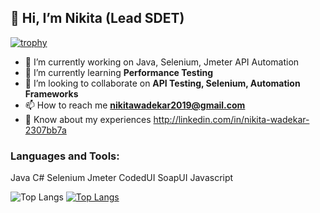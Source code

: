 ## 👋 Hi, I’m Nikita (Lead SDET)


[![trophy](https://github-profile-trophy.vercel.app/?username=wpnikita&margin-w=15)](https://github.com/ryo-ma/github-profile-trophy)

- 🔭 I’m currently working on Java, Selenium, Jmeter API Automation
- 🌱 I’m currently learning **Performance Testing**
- 👯 I’m looking to collaborate on **API Testing, Selenium, Automation Frameworks**
- 📫 How to reach me **nikitawadekar2019@gmail.com**
- 📄 Know about my experiences http://linkedin.com/in/nikita-wadekar-2307bb7a

### Languages and Tools:
Java  C#  Selenium Jmeter CodedUI SoapUI Javascript

![Top Langs](https://github-readme-stats.vercel.app/api/top-langs/?username=wpnikita&layout=compact&show_icons=true) [![Top Langs](https://github-readme-stats.vercel.app/api?username=wpnikita&show_icons=true)](https://github.com/wpnikita)
<!---
wpnikita/wpnikita is a ✨ special ✨ repository because its `README.md` (this file) appears on your GitHub profile.
You can click the Preview link to take a look at your changes.
--->
